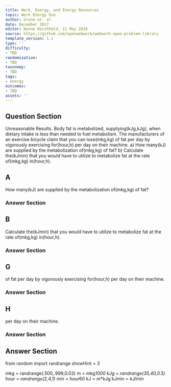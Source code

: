 ```yaml
---
title: Work, Energy, and Energy Resources
topic: Work Energy Use
author: Urone et. al
date: December 2017
editor: Wynne Reichheld, 11 May 2018
source: https://github.com/openwebwork/webwork-open-problem-library
template_version: 1.1
type: ''
difficulty:
- TBD
randomization:
- TBD
taxonomy:
- TBD
tags:
- energy
outcomes:
- TBD
assets: ''
---
```


## Question Section 

Unreasonable Results.  Body fat is metabolized, supplying(kJg,kJg), when dietary intake is less than needed to fuel metabolism. The manufacturers of an exercise bicycle claim that you can lose(mkg,kg) of fat per day by vigorously exercising for(hour,h) per day on their machine. 
a) How many(kJ) are supplied by the metabolization of(mkg,kg) of fat?
b) Calculate the(kJmin) that you would have to utilize to metabolize fat at the rate of(mkg,kg) in(hour,h).

## A
How many(kJ) are supplied by the metabolization of(mkg,kg) of fat?
### Answer Section
## B
Calculate the(kJmin) that you would have to utilize to metabolize fat at the rate of(mkg,kg) in(hour,h).
### Answer Section
## G
of fat per day by vigorously exercising for(hour,h) per day on their machine. 
### Answer Section
## H
per day on their machine. 
### Answer Section


## Answer Section

from random import randrange
showHint = 3

mkg = randrange(.500,.999,0.03)
m = mkg*1000
kJg = randrange(35,40,0.5)
hour = randrange(2,4,1)
min = hour*60
kJ = m*kJg
kJmin = kJ/min